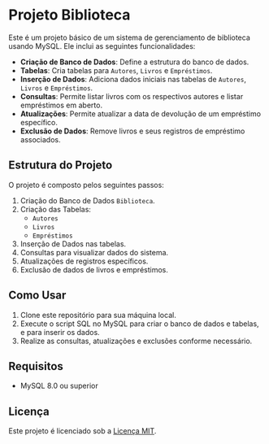 # Projeto Biblioteca

Este é um projeto básico de um sistema de gerenciamento de biblioteca usando MySQL. Ele inclui as seguintes funcionalidades:

- **Criação de Banco de Dados**: Define a estrutura do banco de dados.
- **Tabelas**: Cria tabelas para `Autores`, `Livros` e `Empréstimos`.
- **Inserção de Dados**: Adiciona dados iniciais nas tabelas de `Autores`, `Livros` e `Empréstimos`.
- **Consultas**: Permite listar livros com os respectivos autores e listar empréstimos em aberto.
- **Atualizações**: Permite atualizar a data de devolução de um empréstimo específico.
- **Exclusão de Dados**: Remove livros e seus registros de empréstimo associados.

## Estrutura do Projeto

O projeto é composto pelos seguintes passos:

1. Criação do Banco de Dados `Biblioteca`.
2. Criação das Tabelas:
   - `Autores`
   - `Livros`
   - `Empréstimos`
3. Inserção de Dados nas tabelas.
4. Consultas para visualizar dados do sistema.
5. Atualizações de registros específicos.
6. Exclusão de dados de livros e empréstimos.

## Como Usar

1. Clone este repositório para sua máquina local.
2. Execute o script SQL no MySQL para criar o banco de dados e tabelas, e para inserir os dados.
3. Realize as consultas, atualizações e exclusões conforme necessário.

## Requisitos

- MySQL 8.0 ou superior

## Licença

Este projeto é licenciado sob a [Licença MIT](LICENSE).
